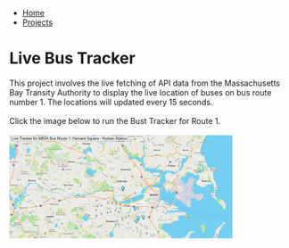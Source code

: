 <link href="https://cdn.jsdelivr.net/npm/bootstrap@5.1.3/dist/css/bootstrap.min.css" rel="stylesheet" integrity="sha384-1BmE4kWBq78iYhFldvKuhfTAU6auU8tT94WrHftjDbrCEXSU1oBoqyl2QvZ6jIW3" crossorigin="anonymous">

<nav class="navbar navbar-expand-lg navbar-light bg-light">
  <div class="container-fluid">
      <ul class="navbar-nav">
        <li class="nav-item">
          <a class="nav-link active" aria-current="page" href="home.html">Home</a>
        </li>
        <li class="nav-item">
          <a class="nav-link" href="projects.html">Projects</a>
        </li>
      </ul>
    </div>
</nav>


# Live Bus Tracker
This project involves the live fetching of API data from the Massachusetts Bay Transity Authority to display the live location of buses on bus route number 1. The locations will updated every 15 seconds. <br><br>
Click the image below to run the Bust Tracker for Route 1.<br><br>
      <a href="https://zkm5022.github.io/bus/">
         <img alt="Bus Tracker" src="bus_snip.JPG"
         width=400>
      </a>
